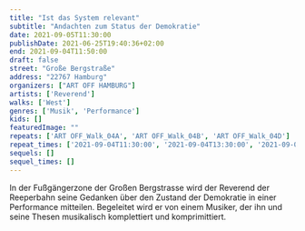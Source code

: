 ```yaml
---
title: "Ist das System relevant"
subtitle: "Andachten zum Status der Demokratie"
date: 2021-09-05T11:30:00
publishDate: 2021-06-25T19:40:36+02:00
end: 2021-09-04T11:50:00
draft: false
street: "Große Bergstraße"
address: "22767 Hamburg"
organizers: ["ART OFF HAMBURG"]
artists: ['Reverend']
walks: ['West']
genres: ['Musik', 'Performance']
kids: []
featuredImage: ""
repeats: ['ART OFF_Walk_04A', 'ART OFF_Walk_04B', 'ART OFF_Walk_04D']
repeat_times: ['2021-09-04T11:30:00', '2021-09-04T13:30:00', '2021-09-05T13:30:00']
sequels: []
sequel_times: []
---
```


In der Fußgängerzone der Großen Bergstrasse wird der Reverend der Reeperbahn seine Gedanken über den Zustand der Demokratie in einer Performance mitteilen. Begeleitet wird er von einem Musiker, der ihn und seine Thesen musikalisch komplettiert  und komprimittiert.